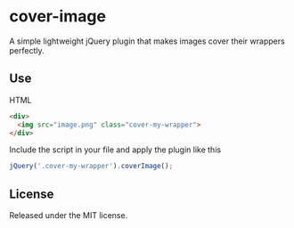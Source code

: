 # cover-image
A simple lightweight jQuery plugin that makes images cover their wrappers perfectly.

## Use

HTML
```HTML
<div>
  <img src="image.png" class="cover-my-wrapper">
</div>
```

Include the script in your file and apply the plugin like this
```JavaScript
jQuery('.cover-my-wrapper').coverImage();
```

## License
Released under the MIT license.
